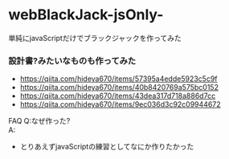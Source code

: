 # webBlackJack-jsOnly-
単純にjavaScriptだけでブラックジャックを作ってみた

### 設計書?みたいなものも作ってみた
* https://qiita.com/hideya670/items/57395a4edde5923c5c9f
* https://qiita.com/hideya670/items/40b8420769a575bc0152
* https://qiita.com/hideya670/items/43dea317d718a886d7cc
* https://qiita.com/hideya670/items/9ec036d3c92c09944672

FAQ
Q:なぜ作った?<br>
A:
* とりあえずjavaScriptの練習としてなにか作りたかった

